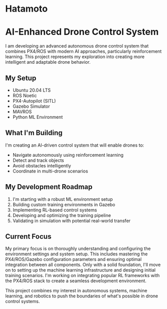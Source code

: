 # Hatamoto

# AI-Enhanced Drone Control System

I am developing an advanced autonomous drone control system that combines PX4/ROS with modern AI approaches, particularly reinforcement learning. This project represents my exploration into creating more intelligent and adaptable drone behavior.

## My Setup
- Ubuntu 20.04 LTS
- ROS Noetic
- PX4-Autopilot (SITL)
- Gazebo Simulator
- MAVROS
- Python ML Environment

## What I'm Building
I'm creating an AI-driven control system that will enable drones to:
- Navigate autonomously using reinforcement learning
- Detect and track objects
- Avoid obstacles intelligently
- Coordinate in multi-drone scenarios

## My Development Roadmap
1. I'm starting with a robust ML environment setup
2. Building custom training environments in Gazebo
3. Implementing RL-based control systems
4. Developing and optimizing the training pipeline
5. Validating in simulation with potential real-world transfer

## Current Focus
My primary focus is on thoroughly understanding and configuring the environment settings and system setup. This includes mastering the PX4/ROS/Gazebo configuration parameters and ensuring optimal integration between all components. Only with a solid foundation, I'll move on to setting up the machine learning infrastructure and designing initial training scenarios. I'm working on integrating popular RL frameworks with the PX4/ROS stack to create a seamless development environment.

This project combines my interest in autonomous systems, machine learning, and robotics to push the boundaries of what's possible in drone control systems.
